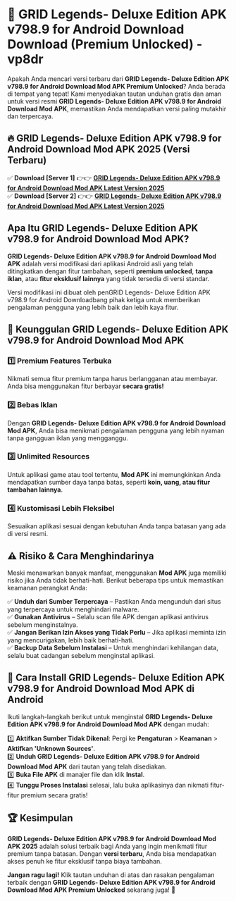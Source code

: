 # 🎯 GRID Legends- Deluxe Edition APK v798.9 for Android Download  Download (Premium Unlocked) -  vp8dr

Apakah Anda mencari versi terbaru dari **GRID Legends- Deluxe Edition APK v798.9 for Android Download Mod APK Premium Unlocked**? Anda berada di tempat yang tepat! Kami menyediakan tautan unduhan gratis dan aman untuk versi resmi **GRID Legends- Deluxe Edition APK v798.9 for Android Download Mod APK**, memastikan Anda mendapatkan versi paling mutakhir dan terpercaya.

## 🔥 GRID Legends- Deluxe Edition APK v798.9 for Android Download Mod APK 2025 (Versi Terbaru)

✅ **Download [Server 1]** 👉👉 [**GRID Legends- Deluxe Edition APK v798.9 for Android Download Mod APK Latest Version 2025**](https://momento.my/?title=GRID_Legends-_Deluxe_Edition_APK_v798.9_for_Android_Download)  
✅ **Download [Server 2]** 👉👉 [**GRID Legends- Deluxe Edition APK v798.9 for Android Download Mod APK Latest Version 2025**](https://momento.my/?title=GRID_Legends-_Deluxe_Edition_APK_v798.9_for_Android_Download)  

## Apa Itu GRID Legends- Deluxe Edition APK v798.9 for Android Download Mod APK?

**GRID Legends- Deluxe Edition APK v798.9 for Android Download Mod APK** adalah versi modifikasi dari aplikasi Android asli yang telah ditingkatkan dengan fitur tambahan, seperti **premium unlocked**, **tanpa iklan**, atau **fitur eksklusif lainnya** yang tidak tersedia di versi standar.

Versi modifikasi ini dibuat oleh penGRID Legends- Deluxe Edition APK v798.9 for Android Downloadbang pihak ketiga untuk memberikan pengalaman pengguna yang lebih baik dan lebih kaya fitur.

## 🎯 Keunggulan GRID Legends- Deluxe Edition APK v798.9 for Android Download Mod APK

### 1️⃣ Premium Features Terbuka
Nikmati semua fitur premium tanpa harus berlangganan atau membayar. Anda bisa menggunakan fitur berbayar **secara gratis!**

### 2️⃣ Bebas Iklan
Dengan **GRID Legends- Deluxe Edition APK v798.9 for Android Download Mod APK**, Anda bisa menikmati pengalaman pengguna yang lebih nyaman tanpa gangguan iklan yang mengganggu.

### 3️⃣ Unlimited Resources
Untuk aplikasi game atau tool tertentu, **Mod APK** ini memungkinkan Anda mendapatkan sumber daya tanpa batas, seperti **koin, uang, atau fitur tambahan lainnya**.

### 4️⃣ Kustomisasi Lebih Fleksibel
Sesuaikan aplikasi sesuai dengan kebutuhan Anda tanpa batasan yang ada di versi resmi.

## ⚠️ Risiko & Cara Menghindarinya

Meski menawarkan banyak manfaat, menggunakan **Mod APK** juga memiliki risiko jika Anda tidak berhati-hati. Berikut beberapa tips untuk memastikan keamanan perangkat Anda:

✅ **Unduh dari Sumber Terpercaya** – Pastikan Anda mengunduh dari situs yang terpercaya untuk menghindari malware.  
✅ **Gunakan Antivirus** – Selalu scan file APK dengan aplikasi antivirus sebelum menginstalnya.  
✅ **Jangan Berikan Izin Akses yang Tidak Perlu** – Jika aplikasi meminta izin yang mencurigakan, lebih baik berhati-hati.  
✅ **Backup Data Sebelum Instalasi** – Untuk menghindari kehilangan data, selalu buat cadangan sebelum menginstal aplikasi.

## 📌 Cara Install GRID Legends- Deluxe Edition APK v798.9 for Android Download Mod APK di Android

Ikuti langkah-langkah berikut untuk menginstal **GRID Legends- Deluxe Edition APK v798.9 for Android Download Mod APK** dengan mudah:

1️⃣ **Aktifkan Sumber Tidak Dikenal**: Pergi ke **Pengaturan** > **Keamanan** > **Aktifkan 'Unknown Sources'**.  
2️⃣ **Unduh GRID Legends- Deluxe Edition APK v798.9 for Android Download Mod APK** dari tautan yang telah disediakan.  
3️⃣ **Buka File APK** di manajer file dan klik **Instal**.  
4️⃣ **Tunggu Proses Instalasi** selesai, lalu buka aplikasinya dan nikmati fitur-fitur premium secara gratis!

## 🏆 Kesimpulan

**GRID Legends- Deluxe Edition APK v798.9 for Android Download Mod APK 2025** adalah solusi terbaik bagi Anda yang ingin menikmati fitur premium tanpa batasan. Dengan **versi terbaru**, Anda bisa mendapatkan akses penuh ke fitur eksklusif tanpa biaya tambahan.

**Jangan ragu lagi!** Klik tautan unduhan di atas dan rasakan pengalaman terbaik dengan **GRID Legends- Deluxe Edition APK v798.9 for Android Download Mod APK Premium Unlocked** sekarang juga! 🚀
